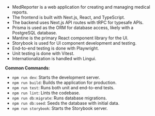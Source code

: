 - MedReporter is a web application for creating and managing medical reports.
- The frontend is built with Next.js, React, and TypeScript.
- The backend uses Next.js API routes with tRPC for typesafe APIs.
- Prisma is used as the ORM for database access, likely with a PostgreSQL database.
- Mantine is the primary React component library for the UI.
- Storybook is used for UI component development and testing.
- End-to-end testing is done with Playwright.
- Unit testing is done with Vitest.
- Internationalization is handled with Lingui.

**Common Commands:**

- `npm run dev`: Starts the development server.
- `npm run build`: Builds the application for production.
- `npm run test`: Runs both unit and end-to-end tests.
- `npm run lint`: Lints the codebase.
- `npm run db:migrate`: Runs database migrations.
- `npm run db:seed`: Seeds the database with initial data.
- `npm run storybook`: Starts the Storybook server.
